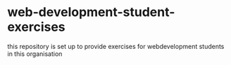 # web-development-student-exercises
this repository is set up to provide exercises for webdevelopment students in this organisation
